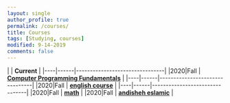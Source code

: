```yaml
---
layout: single
author_profile: true
permalink: /courses/
title: Courses
tags: [Studying, courses]
modified: 9-14-2019
comments: false
---
```



|           | **Current**                    |
|----|------|--------------------------------|
|2020|Fall  | **<a href="">Computer Programming Fundamentals</a>**         |
|----|------|--------------------------------|
|2020|Fall  | **<a href="/ds98/">english course</a>** |
|----|------|--------------------------------|
|2020|Fall  | **<a href="">math</a>** |
|2020|Fall  | **<a href="">andisheh eslamic</a>** |

<!-- |           | **Past**                       |
|----|------|--------------------------------|
|2019|Spring| **<a href="/ad97/"></a>**         |
|----|------|--------------------------------|
|2019|Spring| **<a href="/ap97/">Advanced Programming - C#</a>** |
|----|------|--------------------------------|
|2019|Spring| **<a href="/nlp97/">Natural Language Processing (Undergraduate)</a>** |
|----|------|--------------------------------|
|2018|Fall  | **<a href="/ds97/">Data Structures</a>**            |
|----|------|--------------------------------|
|2018|Fall  | **Advanced Programming - C#** |
|----|------|--------------------------------------------|
|2018|Fall  | **Natural Language Processing (Graduate)** |
|----|------|--------------------------------------------|
|2018|Spring| **Advanced Programming - C#**             |
|----|------|--------------------------------------------|
|2018|Spring| **Natural Language Processing (Undergraduate)** | -->
